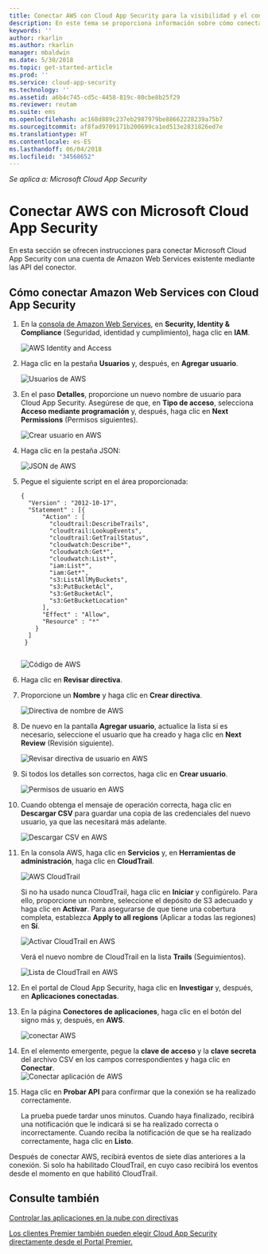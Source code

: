 ```yaml
---
title: Conectar AWS con Cloud App Security para la visibilidad y el control del uso | Microsoft Docs
description: En este tema se proporciona información sobre cómo conectar la aplicación AWS con Cloud App Security mediante el conector de API.
keywords: ''
author: rkarlin
ms.author: rkarlin
manager: mbaldwin
ms.date: 5/30/2018
ms.topic: get-started-article
ms.prod: ''
ms.service: cloud-app-security
ms.technology: ''
ms.assetid: a6b4c745-cd5c-4458-819c-80cbe8b25f29
ms.reviewer: reutam
ms.suite: ems
ms.openlocfilehash: ac168d889c237eb2987979be88662228239a75b7
ms.sourcegitcommit: af8fad9709171b200699ca1ed513e2831826ed7e
ms.translationtype: HT
ms.contentlocale: es-ES
ms.lasthandoff: 06/04/2018
ms.locfileid: "34568652"
---
```

*Se aplica a: Microsoft Cloud App Security*

# <a name="connect-aws-to-microsoft-cloud-app-security"></a>Conectar AWS con Microsoft Cloud App Security
En esta sección se ofrecen instrucciones para conectar Microsoft Cloud App Security con una cuenta de Amazon Web Services existente mediante las API del conector.  
  
## <a name="how-to-connect-amazon-web-services-to-cloud-app-security"></a>Cómo conectar Amazon Web Services con Cloud App Security  
  
1.  En la [consola de Amazon Web Services](https://console.aws.amazon.com/), en **Security, Identity & Compliance** (Seguridad, identidad y cumplimiento), haga clic en **IAM**.  
  
     ![AWS Identity and Access](./media/aws-identity-and-access.png "AWS Identity and Access")  
  
2.  Haga clic en la pestaña **Usuarios** y, después, en **Agregar usuario**.  
  
     ![Usuarios de AWS](./media/aws-users.png "Usuarios de AWS")      
  
4.  En el paso **Detalles**, proporcione un nuevo nombre de usuario para Cloud App Security. Asegúrese de que, en **Tipo de acceso**, selecciona **Acceso mediante programación** y, después, haga clic en **Next Permissions** (Permisos siguientes).  

     ![Crear usuario en AWS](./media/aws-create-user.png "Crear usuario en AWS")

5. Haga clic en la pestaña JSON:

     ![JSON de AWS](./media/aws-json.png "Pestaña JSON de AWS")

6. Pegue el siguiente script en el área proporcionada:

    ```     
    {  
      "Version" : "2012-10-17",  
      "Statement" : [{  
          "Action" : [  
            "cloudtrail:DescribeTrails",  
            "cloudtrail:LookupEvents",  
            "cloudtrail:GetTrailStatus",  
            "cloudwatch:Describe*",  
            "cloudwatch:Get*",  
            "cloudwatch:List*",  
            "iam:List*",  
            "iam:Get*",
            "s3:ListAllMyBuckets",
            "s3:PutBucketAcl",
            "s3:GetBucketAcl",
            "s3:GetBucketLocation"
          ],  
          "Effect" : "Allow",  
          "Resource" : "*"  
        }  
      ]  
     }  
  
    ```  

     ![Código de AWS](./media/aws-code.png "Código de AWS")
    
6. Haga clic en **Revisar directiva**.

7. Proporcione un **Nombre** y haga clic en **Crear directiva**.

     ![Directiva de nombre de AWS](./media/aws-create-policy.png "Crear directiva de AWS")

9. De nuevo en la pantalla **Agregar usuario**, actualice la lista si es necesario, seleccione el usuario que ha creado y haga clic en **Next Review** (Revisión siguiente).

   ![Revisar directiva de usuario en AWS](./media/aws-review-user.png "Revisar usuario en AWS")

10. Si todos los detalles son correctos, haga clic en **Crear usuario**.

    ![Permisos de usuario en AWS](./media/aws-user-permissions.png "Revisar permisos de usuario en AWS")

11. Cuando obtenga el mensaje de operación correcta, haga clic en **Descargar CSV** para guardar una copia de las credenciales del nuevo usuario, ya que las necesitará más adelante.  

    ![Descargar CSV en AWS](./media/aws-download-csv.png "Descargar CSV en AWS")
  
10. En la consola AWS, haga clic en **Servicios** y, en **Herramientas de administración**, haga clic en **CloudTrail**.  
  
     ![AWS CloudTrail](./media/aws-cloudtrail.png "AWS CloudTrail")  
  
    Si no ha usado nunca CloudTrail, haga clic en **Iniciar** y configúrelo. Para ello, proporcione un nombre, seleccione el depósito de S3 adecuado y haga clic en **Activar**. Para asegurarse de que tiene una cobertura completa, establezca **Apply to all regions** (Aplicar a todas las regiones) en **Sí**.
  
       ![Activar CloudTrail en AWS](./media/aws-turnon-cloudtrail.png "Activar CloudTrail en AWS")
  
    Verá el nuevo nombre de CloudTrail en la lista **Trails** (Seguimientos).
    
      ![Lista de CloudTrail en AWS](./media/aws-cloudtrail-list.png "Lista de CloudTrail en AWS")
  
11. En el portal de Cloud App Security, haga clic en **Investigar** y, después, en **Aplicaciones conectadas**.  
  
12. En la página **Conectores de aplicaciones**, haga clic en el botón del signo más y, después, en **AWS**.  
  
     ![conectar AWS](./media/connect-aws.png "conectar AWS")  
  
13. En el elemento emergente, pegue la **clave de acceso** y la **clave secreta** del archivo CSV en los campos correspondientes y haga clic en **Conectar**.  
   ![Conectar aplicación de AWS](./media/aws-connect-app.png "Conectar aplicación de AWS") 
  
14. Haga clic en **Probar API** para confirmar que la conexión se ha realizado correctamente.  
  
     La prueba puede tardar unos minutos. Cuando haya finalizado, recibirá una notificación que le indicará si se ha realizado correcta o incorrectamente. Cuando reciba la notificación de que se ha realizado correctamente, haga clic en **Listo**.  
  
Después de conectar AWS, recibirá eventos de siete días anteriores a la conexión. Si solo ha habilitado CloudTrail, en cuyo caso recibirá los eventos desde el momento en que habilitó CloudTrail.
  
## <a name="see-also"></a>Consulte también  
[Controlar las aplicaciones en la nube con directivas](control-cloud-apps-with-policies.md)   

[Los clientes Premier también pueden elegir Cloud App Security directamente desde el Portal Premier.](https://premier.microsoft.com/)  
  
  